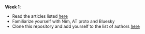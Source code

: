 **Week 1**:
- Read the articles listed [here](READING.md)
- Familiarize yourself with Nim, AT proto and Bluesky
- Clone this repository and add yourself to the list of authors [here](nimbus.nimble)
